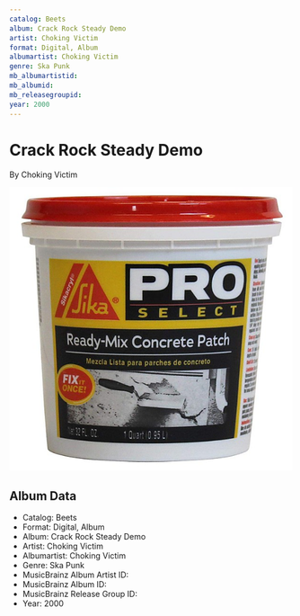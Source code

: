 ```yaml
---
catalog: Beets
album: Crack Rock Steady Demo
artist: Choking Victim
format: Digital, Album
albumartist: Choking Victim
genre: Ska Punk
mb_albumartistid: 
mb_albumid: 
mb_releasegroupid: 
year: 2000
---
```


# Crack Rock Steady Demo

By Choking Victim

![](../../assets/beetscovers/Choking_Victim-Crack_Rock_Steady_Demo.jpg)

## Album Data

- Catalog: Beets
- Format: Digital, Album
- Album: Crack Rock Steady Demo
- Artist: Choking Victim
- Albumartist: Choking Victim
- Genre: Ska Punk
- MusicBrainz Album Artist ID: 
- MusicBrainz Album ID: 
- MusicBrainz Release Group ID: 
- Year: 2000

